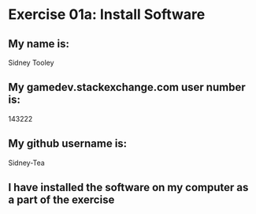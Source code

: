 # Exercise 01a: Install Software

## My name is:
Sidney Tooley

## My gamedev.stackexchange.com user number is:
143222

## My github username is:
Sidney-Tea

## I have installed the software on my computer as a part of the exercise
